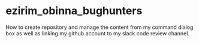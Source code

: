 # ezirim_obinna_bughunters
How to create repository and manage the content from my command dialog box as well as linking my github account to my slack code review channel.
